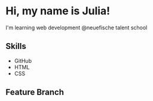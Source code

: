 # Hi, my name is Julia!

I'm learning web development @neuefische talent school

## Skills

- GitHub
- HTML
- CSS

## Feature Branch
